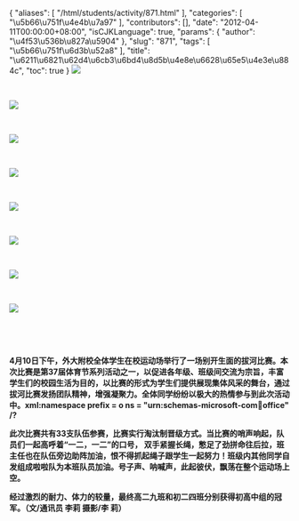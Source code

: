 {
    "aliases": [
        "/html/students/activity/871.html"
    ],
    "categories": [
        "\u5b66\u751f\u4e4b\u7a97"
    ],
    "contributors": [],
    "date": "2012-04-11T00:00:00+08:00",
    "isCJKLanguage": true,
    "params": {
        "author": "\u4f53\u536b\u827a\u5904"
    },
    "slug": "871",
    "tags": [
        "\u5b66\u751f\u6d3b\u52a8"
    ],
    "title": "\u6211\u6821\u62d4\u6cb3\u6bd4\u8d5b\u4e8e\u6628\u65e5\u4e3e\u884c",
    "toc": true
}
**![](https://cdn.tfls.online/mirror/full/f7a35cbab60882ee20883fd61cb6fc293cfc5e3f.jpg)**

 

**![](https://cdn.tfls.online/mirror/full/8ec9e513f0ba1e2e9f2d30903cbb1eb5f14a4b11.jpg)**

 

**![](https://cdn.tfls.online/mirror/full/5da7469f333cdb164b21e33e9b76fceda57a74d4.jpg)**

 

**![](https://cdn.tfls.online/mirror/full/9e79ccaaab4f3bf8e0ef6fd6d01c6337d5ad72cb.jpg)**

 

**![](https://cdn.tfls.online/mirror/full/d4545721b24484e586996869c11592405a4078b4.jpg)**

 

**![](https://cdn.tfls.online/mirror/full/08d6c791d36278d1e3d9ffd51dc02cc5dbb4775d.jpg)**

 

**![](https://cdn.tfls.online/mirror/full/3cb68735283f02fbac151c5ad1c8cb1423016dc6.jpg)**

 

**![](https://cdn.tfls.online/mirror/full/95f4825975e15a06dc546bba87461799dac529f0.jpg)**

 

 

**4月10日下午，外大附校全体学生在校运动场举行了一场别开生面的拔河比赛。本次比赛是第37届体育节系列活动之一，以促进各年级、班级间交流为宗旨，丰富学生们的校园生活为目的，以比赛的形式为学生们提供展现集体风采的舞台，通过拔河比赛发扬团队精神，增强凝聚力。全体同学纷纷以极大的热情参与到此次活动中。xml:namespace prefix = o ns = "urn:schemas-microsoft-com:office:office" /?**

**此次比赛共有33支队伍参赛，比赛实行淘汰制晋级方式。当比赛的哨声响起，队员们一起高呼着“一二，一二”的口号， 双手紧握长绳，憋足了劲拼命往后拉，班主任也在队伍旁边助阵加油，恨不得抓起绳子跟学生一起努力！班级内其他同学自发组成啦啦队为本班队员加油。号子声、呐喊声，此起彼伏，飘荡在整个运动场上空。**

**经过激烈的耐力、体力的较量，最终高二九班和初二四班分别获得初高中组的冠军。（文/通讯员 李莉 摄影/李 莉）**

